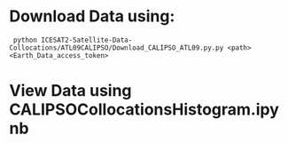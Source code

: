 # Download Data using:
``` python ICESAT2-Satellite-Data-Collocations/ATL09CALIPSO/Download_CALIPSO_ATL09.py.py <path> <Earth_Data_access_token>```
# View Data using CALIPSOCollocationsHistogram.ipynb




